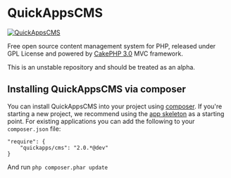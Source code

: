 # QuickAppsCMS

[![QuickAppsCMS](http://quickappscms.org/system/img/logo.png)](http://www.quickappscms.org)

Free open source content management system for PHP,
released under GPL License and powered by [CakePHP 3.0](http://cakephp.org) MVC framework.

This is an unstable repository and should be treated as an alpha.

## Installing QuickAppsCMS via composer

You can install QuickAppsCMS into your project using
[composer](http://getcomposer.org).  If you're starting a new project, we
recommend using the [app skeleton](https://github.com/QuickAppsCMS/app) as
a starting point. For existing applications you can add the following to your
`composer.json` file:

	"require": {
		"quickapps/cms": "2.0.*@dev"
	}

And run `php composer.phar update`